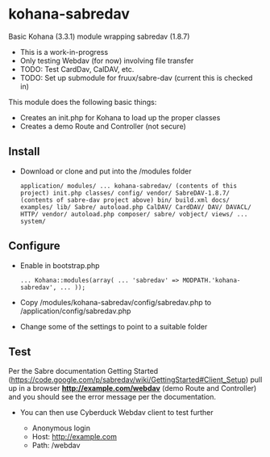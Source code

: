 kohana-sabredav
===============

Basic Kohana (3.3.1) module wrapping sabredav (1.8.7)

* This is a work-in-progress
* Only testing Webdav (for now) involving file transfer 
* TODO: Test CardDav, CalDAV, etc.
* TODO: Set up submodule for fruux/sabre-dav (current this is checked in)

This module does the following basic things:

* Creates an init.php for Kohana to load up the proper classes
* Creates a demo Route and Controller (not secure) 

Install
----

* Download or clone and put into the /modules folder

    `
    application/
    modules/
      ...
      kohana-sabredav/ (contents of this project)
        init.php
        classes/
        config/
        vendor/
          SabreDAV-1.8.7/ (contents of sabre-dav project above)
            bin/
            build.xml
            docs/
            examples/
            lib/
              Sabre/
                autoload.php
                CalDAV/
                CardDAV/
                DAV/
                DAVACL/
                HTTP/
            vendor/
              autoload.php
              composer/
              sabre/
                 vobject/
        views/
      ...
    system/
    `

Configure
----

* Enable in bootstrap.php

   `
   ...
   Kohana::modules(array(
     ...
     'sabredav' => MODPATH.'kohana-sabredav',
     ...
     ));
   `

* Copy /modules/kohana-sabredav/config/sabredav.php to /application/config/sabredav.php
* Change some of the settings to point to a suitable folder

Test
----

Per the Sabre documentation Getting Started (https://code.google.com/p/sabredav/wiki/GettingStarted#Client_Setup)
pull up in a browser **http://example.com/webdav** (demo Route and Controller) and you should see the error message per the documentation.

* You can then use Cyberduck Webdav client to test further

  * Anonymous login
  * Host: http://example.com
  * Path: /webdav
  











